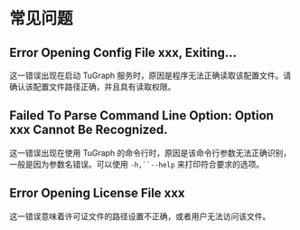 常见问题 
=========================



Error Opening Config File xxx, Exiting... 
--------------------------------------------------------------

这一错误出现在启动 TuGraph 服务时，原因是程序无法正确读取该配置文件。请确认该配置文件路径正确，并且具有读取权限。

Failed To Parse Command Line Option: Option xxx Cannot Be Recognized. 
------------------------------------------------------------------------------------------

这一错误出现在使用 TuGraph 的命令行时，原因是该命令行参数无法正确识别，一般是因为参数名错误。可以使用 `-h,``--help` 来打印符合要求的选项。

Error Opening License File xxx 
---------------------------------------------------

这一错误意味着许可证文件的路径设置不正确，或者用户无法访问该文件。
